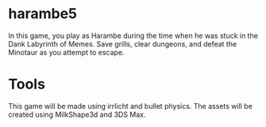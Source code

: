 # harambe5
In this game, you play as Harambe during the time when he was stuck in the Dank Labyrinth of Memes. Save grills, clear dungeons, and defeat the Minotaur as you attempt to escape. 
# Tools
This game will be made using irrlicht and bullet physics. The assets will be created using MilkShape3d and 3DS Max.
